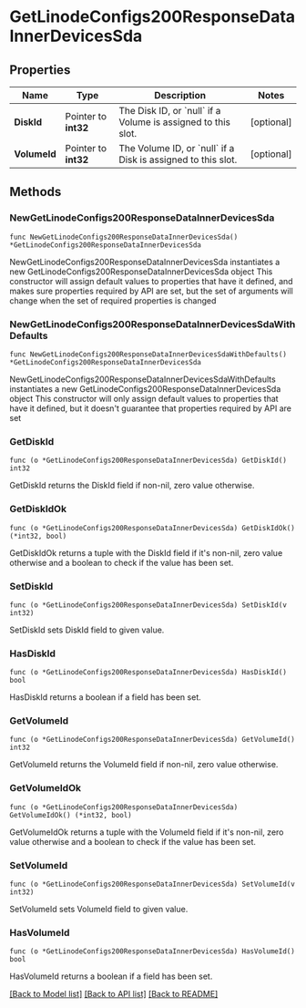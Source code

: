 # GetLinodeConfigs200ResponseDataInnerDevicesSda

## Properties

Name | Type | Description | Notes
------------ | ------------- | ------------- | -------------
**DiskId** | Pointer to **int32** | The Disk ID, or &#x60;null&#x60; if a Volume is assigned to this slot. | [optional] 
**VolumeId** | Pointer to **int32** | The Volume ID, or &#x60;null&#x60; if a Disk is assigned to this slot. | [optional] 

## Methods

### NewGetLinodeConfigs200ResponseDataInnerDevicesSda

`func NewGetLinodeConfigs200ResponseDataInnerDevicesSda() *GetLinodeConfigs200ResponseDataInnerDevicesSda`

NewGetLinodeConfigs200ResponseDataInnerDevicesSda instantiates a new GetLinodeConfigs200ResponseDataInnerDevicesSda object
This constructor will assign default values to properties that have it defined,
and makes sure properties required by API are set, but the set of arguments
will change when the set of required properties is changed

### NewGetLinodeConfigs200ResponseDataInnerDevicesSdaWithDefaults

`func NewGetLinodeConfigs200ResponseDataInnerDevicesSdaWithDefaults() *GetLinodeConfigs200ResponseDataInnerDevicesSda`

NewGetLinodeConfigs200ResponseDataInnerDevicesSdaWithDefaults instantiates a new GetLinodeConfigs200ResponseDataInnerDevicesSda object
This constructor will only assign default values to properties that have it defined,
but it doesn't guarantee that properties required by API are set

### GetDiskId

`func (o *GetLinodeConfigs200ResponseDataInnerDevicesSda) GetDiskId() int32`

GetDiskId returns the DiskId field if non-nil, zero value otherwise.

### GetDiskIdOk

`func (o *GetLinodeConfigs200ResponseDataInnerDevicesSda) GetDiskIdOk() (*int32, bool)`

GetDiskIdOk returns a tuple with the DiskId field if it's non-nil, zero value otherwise
and a boolean to check if the value has been set.

### SetDiskId

`func (o *GetLinodeConfigs200ResponseDataInnerDevicesSda) SetDiskId(v int32)`

SetDiskId sets DiskId field to given value.

### HasDiskId

`func (o *GetLinodeConfigs200ResponseDataInnerDevicesSda) HasDiskId() bool`

HasDiskId returns a boolean if a field has been set.

### GetVolumeId

`func (o *GetLinodeConfigs200ResponseDataInnerDevicesSda) GetVolumeId() int32`

GetVolumeId returns the VolumeId field if non-nil, zero value otherwise.

### GetVolumeIdOk

`func (o *GetLinodeConfigs200ResponseDataInnerDevicesSda) GetVolumeIdOk() (*int32, bool)`

GetVolumeIdOk returns a tuple with the VolumeId field if it's non-nil, zero value otherwise
and a boolean to check if the value has been set.

### SetVolumeId

`func (o *GetLinodeConfigs200ResponseDataInnerDevicesSda) SetVolumeId(v int32)`

SetVolumeId sets VolumeId field to given value.

### HasVolumeId

`func (o *GetLinodeConfigs200ResponseDataInnerDevicesSda) HasVolumeId() bool`

HasVolumeId returns a boolean if a field has been set.


[[Back to Model list]](../README.md#documentation-for-models) [[Back to API list]](../README.md#documentation-for-api-endpoints) [[Back to README]](../README.md)


